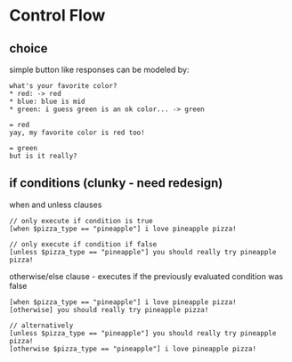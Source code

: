# Control Flow

## choice

simple button like responses can be modeled by:
```
what's your favorite color?
* red: -> red
* blue: blue is mid
* green: i guess green is an ok color... -> green

= red
yay, my favorite color is red too!

= green
but is it really?
```

## if conditions (clunky - need redesign)

when and unless clauses
```
// only execute if condition is true
[when $pizza_type == "pineapple"] i love pineapple pizza!

// only execute if condition if false
[unless $pizza_type == "pineapple"] you should really try pineapple pizza!
```

otherwise/else clause - executes if the previously evaluated condition was false
```
[when $pizza_type == "pineapple"] i love pineapple pizza!
[otherwise] you should really try pineapple pizza!

// alternatively
[unless $pizza_type == "pineapple"] you should really try pineapple pizza!
[otherwise $pizza_type == "pineapple"] i love pineapple pizza!
```

